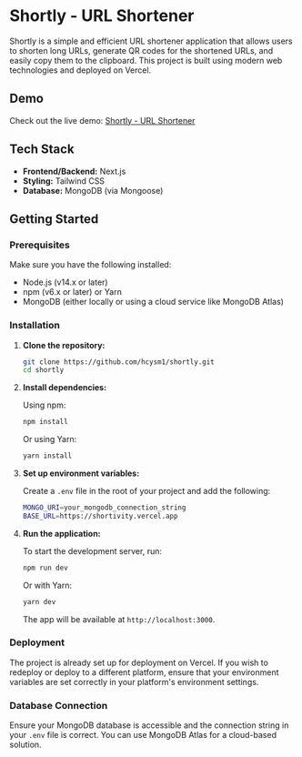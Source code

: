 # Shortly - URL Shortener

Shortly is a simple and efficient URL shortener application that allows users to shorten long URLs, generate QR codes for the shortened URLs, and easily copy them to the clipboard. This project is built using modern web technologies and deployed on Vercel.

## Demo

Check out the live demo: [Shortly - URL Shortener](https://shortivity.vercel.app)

## Tech Stack

- **Frontend/Backend:** Next.js
- **Styling:** Tailwind CSS
- **Database:** MongoDB (via Mongoose)

## Getting Started

### Prerequisites

Make sure you have the following installed:

- Node.js (v14.x or later)
- npm (v6.x or later) or Yarn
- MongoDB (either locally or using a cloud service like MongoDB Atlas)

### Installation

1. **Clone the repository:**

   ```bash
   git clone https://github.com/hcysm1/shortly.git
   cd shortly
   ```

2. **Install dependencies:**

   Using npm:

   ```bash
   npm install
   ```

   Or using Yarn:

   ```bash
   yarn install
   ```

3. **Set up environment variables:**

   Create a `.env` file in the root of your project and add the following:

   ```bash
   MONGO_URI=your_mongodb_connection_string
   BASE_URL=https://shortivity.vercel.app
   ```

4. **Run the application:**

   To start the development server, run:

   ```bash
   npm run dev
   ```

   Or with Yarn:

   ```bash
   yarn dev
   ```

   The app will be available at `http://localhost:3000`.

### Deployment

The project is already set up for deployment on Vercel. If you wish to redeploy or deploy to a different platform, ensure that your environment variables are set correctly in your platform's environment settings.

### Database Connection

Ensure your MongoDB database is accessible and the connection string in your `.env` file is correct. You can use MongoDB Atlas for a cloud-based solution.
